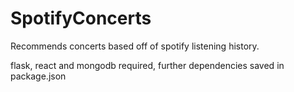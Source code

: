 # SpotifyConcerts
Recommends concerts based off of spotify listening history.

flask, react and mongodb required, further dependencies saved in package.json
